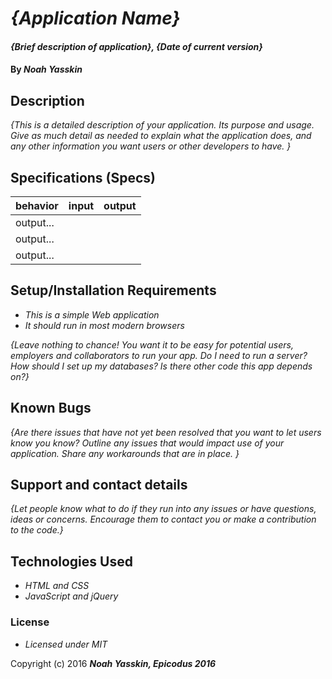 # _{Application Name}_

#### _{Brief description of application}, {Date of current version}_

#### By _**Noah Yasskin**_

## Description

_{This is a detailed description of your application. Its purpose and usage.  Give as much detail as needed to explain what the application does, and any other information you want users or other developers to have. }_

## Specifications (Specs)

| behavior 	| input 	| output 	|
|----------	|-------	|--------	|
| output...	|       	|        	|
| output... |       	|        	|
| output... |       	|        	|

## Setup/Installation Requirements

* _This is a simple Web application_
* _It should run in most modern browsers_

_{Leave nothing to chance! You want it to be easy for potential users, employers and collaborators to run your app. Do I need to run a server? How should I set up my databases? Is there other code this app depends on?}_

## Known Bugs

_{Are there issues that have not yet been resolved that you want to let users know you know?  Outline any issues that would impact use of your application.  Share any workarounds that are in place. }_

## Support and contact details

_{Let people know what to do if they run into any issues or have questions, ideas or concerns.  Encourage them to contact you or make a contribution to the code.}_

## Technologies Used

* _HTML and CSS_
* _JavaScript and jQuery_

### License

* _Licensed under MIT_

Copyright (c) 2016 **_Noah Yasskin, Epicodus 2016_**
